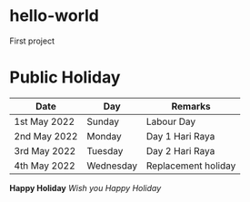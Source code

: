 # hello-world
First project
# Public Holiday 
| Date          | Day           | Remarks              |
| ------------- | ------------- |----------------------|
| 1st May 2022  | Sunday        | Labour Day           |
| 2nd May 2022  | Monday        | Day 1 Hari Raya      |
| 3rd May 2022  | Tuesday       | Day 2 Hari Raya      |
| 4th May 2022  | Wednesday     | Replacement holiday  |


**Happy Holiday**
*Wish you Happy Holiday*
